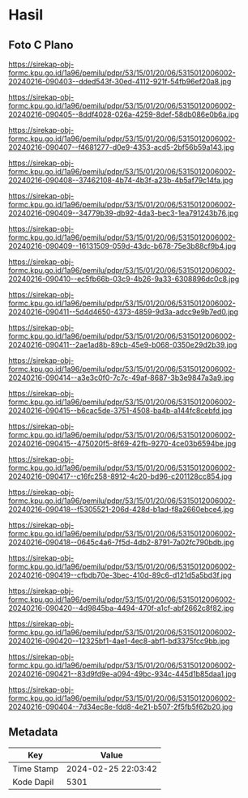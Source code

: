 # Hasil

## Foto C Plano

https://sirekap-obj-formc.kpu.go.id/1a96/pemilu/pdpr/53/15/01/20/06/5315012006002-20240216-090403--dded543f-30ed-4112-921f-54fb96ef20a8.jpg

https://sirekap-obj-formc.kpu.go.id/1a96/pemilu/pdpr/53/15/01/20/06/5315012006002-20240216-090405--8ddf4028-026a-4259-8def-58db086e0b6a.jpg

https://sirekap-obj-formc.kpu.go.id/1a96/pemilu/pdpr/53/15/01/20/06/5315012006002-20240216-090407--f4681277-d0e9-4353-acd5-2bf56b59a143.jpg

https://sirekap-obj-formc.kpu.go.id/1a96/pemilu/pdpr/53/15/01/20/06/5315012006002-20240216-090408--37462108-4b74-4b3f-a23b-4b5af79c14fa.jpg

https://sirekap-obj-formc.kpu.go.id/1a96/pemilu/pdpr/53/15/01/20/06/5315012006002-20240216-090409--34779b39-db92-4da3-bec3-1ea791243b76.jpg

https://sirekap-obj-formc.kpu.go.id/1a96/pemilu/pdpr/53/15/01/20/06/5315012006002-20240216-090409--16131509-059d-43dc-b678-75e3b88cf9b4.jpg

https://sirekap-obj-formc.kpu.go.id/1a96/pemilu/pdpr/53/15/01/20/06/5315012006002-20240216-090410--ec5fb66b-03c9-4b26-9a33-6308896dc0c8.jpg

https://sirekap-obj-formc.kpu.go.id/1a96/pemilu/pdpr/53/15/01/20/06/5315012006002-20240216-090411--5d4d4650-4373-4859-9d3a-adcc9e9b7ed0.jpg

https://sirekap-obj-formc.kpu.go.id/1a96/pemilu/pdpr/53/15/01/20/06/5315012006002-20240216-090411--2ae1ad8b-89cb-45e9-b068-0350e29d2b39.jpg

https://sirekap-obj-formc.kpu.go.id/1a96/pemilu/pdpr/53/15/01/20/06/5315012006002-20240216-090414--a3e3c0f0-7c7c-49af-8687-3b3e9847a3a9.jpg

https://sirekap-obj-formc.kpu.go.id/1a96/pemilu/pdpr/53/15/01/20/06/5315012006002-20240216-090415--b6cac5de-3751-4508-ba4b-a144fc8cebfd.jpg

https://sirekap-obj-formc.kpu.go.id/1a96/pemilu/pdpr/53/15/01/20/06/5315012006002-20240216-090415--475020f5-8f69-42fb-9270-4ce03b6594be.jpg

https://sirekap-obj-formc.kpu.go.id/1a96/pemilu/pdpr/53/15/01/20/06/5315012006002-20240216-090417--c16fc258-8912-4c20-bd96-c201128cc854.jpg

https://sirekap-obj-formc.kpu.go.id/1a96/pemilu/pdpr/53/15/01/20/06/5315012006002-20240216-090418--f5305521-206d-428d-b1ad-f8a2660ebce4.jpg

https://sirekap-obj-formc.kpu.go.id/1a96/pemilu/pdpr/53/15/01/20/06/5315012006002-20240216-090418--0645c4a6-7f5d-4db2-8791-7a02fc790bdb.jpg

https://sirekap-obj-formc.kpu.go.id/1a96/pemilu/pdpr/53/15/01/20/06/5315012006002-20240216-090419--cfbdb70e-3bec-410d-89c6-d121d5a5bd3f.jpg

https://sirekap-obj-formc.kpu.go.id/1a96/pemilu/pdpr/53/15/01/20/06/5315012006002-20240216-090420--4d9845ba-4494-470f-a1cf-abf2662c8f82.jpg

https://sirekap-obj-formc.kpu.go.id/1a96/pemilu/pdpr/53/15/01/20/06/5315012006002-20240216-090420--12325bf1-4ae1-4ec8-abf1-bd3375fcc9bb.jpg

https://sirekap-obj-formc.kpu.go.id/1a96/pemilu/pdpr/53/15/01/20/06/5315012006002-20240216-090421--83d9fd9e-a094-49bc-934c-445d1b85daa1.jpg

https://sirekap-obj-formc.kpu.go.id/1a96/pemilu/pdpr/53/15/01/20/06/5315012006002-20240216-090404--7d34ec8e-fdd8-4e21-b507-2f5fb5f62b20.jpg


## Metadata

| Key        | Value               |
| ---------- | ------------------- |
| Time Stamp | 2024-02-25 22:03:42 |
| Kode Dapil | 5301                |



